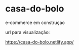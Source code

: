 # casa-do-bolo
e-commerce em construçao 

url para visualização:

https://casa-do-bolo.netlify.app/
